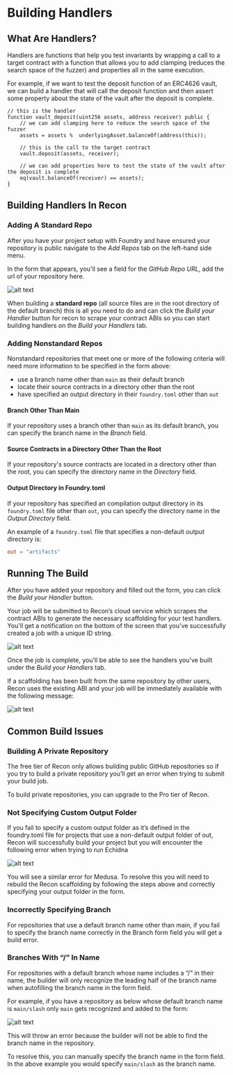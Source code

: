 # Building Handlers 

## What Are Handlers?

Handlers are functions that help you test invariants by wrapping a call to a target contract with a function that allows you to add clamping (reduces the search space of the fuzzer) and properties all in the same execution. 

For example, if we want to test the deposit function of an ERC4626 vault, we can build a handler that will call the deposit function and then assert some property about the state of the vault after the deposit is complete.

```solidity
// this is the handler
function vault_deposit(uint256 assets, address receiver) public {  
    // we can add clamping here to reduce the search space of the fuzzer    
    assets = assets %  underlyingAsset.balanceOf(address(this));

    // this is the call to the target contract
    vault.deposit(assets, receiver);

    // we can add properties here to test the state of the vault after the deposit is complete
    eq(vault.balanceOf(receiver) == assets);
}
```

## Building Handlers In Recon

### Adding A Standard Repo
After you have your project setup with Foundry and have ensured your repository is public navigate to the _Add Repos_ tab on the left-hand side menu. 

In the form that appears, you'll see a field for the _GitHub Repo URL_, add the url of your repository here. 

![alt text](images/add-repo-form.png)

When building a **standard repo** (all source files are in the root directory of the default branch) this is all you need to do and can click the _Build your Handler_ button for recon to scrape your contract ABIs so you can start building handlers on the _Build your Handlers_ tab. 

### Adding Nonstandard Repos

Nonstandard repositories that meet one or more of the following criteria will need more information to be specified in the form above:

- use a branch name other than `main` as their default branch
- locate their source contracts in a directory other than the root
- have specified an output directory in their `foundry.toml` other than `out`

#### Branch Other Than Main

If your repository uses a branch other than `main` as its default branch, you can specify the branch name in the _Branch_ field.

#### Source Contracts in a Directory Other Than the Root

If your repository's source contracts are located in a directory other than the root, you can specify the directory name in the _Directory_ field.

#### Output Directory in Foundry.toml

If your repository has specified an compilation output directory in its `foundry.toml` file other than `out`, you can specify the directory name in the _Output Directory_ field.

An example of a `foundry.toml` file that specifies a non-default output directory is:

```toml
out = "artifacts"
```

## Running The Build

After you have added your repository and filled out the form, you can click the _Build your Handler_ button. 

Your job will be submitted to Recon’s cloud service which scrapes the contract ABIs to generate the necessary scaffolding for your test handlers. You'll get a notification on the bottom of the screen that you've successfully created a job with a unique ID string.

![alt text](images/job-created-success.png)

Once the job is complete, you'll be able to see the handlers you've built under the _Build your Handlers_ tab. 

If a scaffolding has been built from the same repository by other users, Recon uses the existing ABI and your job will be immediately available with the following message: 

![alt text](images/job-added-success.png)

## Common Build Issues

### Building A Private Repository

The free tier of Recon only allows building public GitHub repositories so if you try to build a private repository you’ll get an error when trying to submit your build job. 

To build private repositories, you can upgrade to the Pro tier of Recon. 

### Not Specifying Custom Output Folder

If you fail to specify a custom output folder as it’s defined in the foundry.toml file for projects that use a non-default output folder of out, Recon will successfully build your project but you will encounter the following error when trying to run Echidna

![alt text](images/echidna-error.png)

You will see a similar error for Medusa. To resolve this you will need to rebuild the Recon scaffolding by following the steps above and correctly specifying your output folder in the form.

### Incorrectly Specifying Branch

For repositories that use a default branch name other than main, if you fail to specify the branch name correctly in the Branch form field you will get a build error.

### Branches With “/” In Name

For repositories with a default branch whose name includes a “/” in their name, the builder will only recognize the leading half of the branch name when autofilling the branch name in the form field. 

For example, if you have a repository as below whose default branch name is `main/slash` only `main` gets recognized and added to the form:

![alt text](images/branch-error-form.png)

This will throw an error because the builder will not be able to find the branch name in the repository. 

To resolve this, you can manually specify the branch name in the form field. In the above example you would specify `main/slash` as the branch name. 

